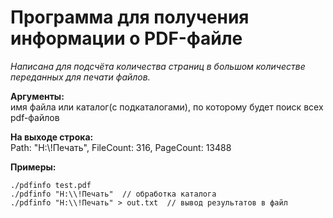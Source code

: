 # Программа для получения информации о PDF-файле  

*Написана для подсчёта количества страниц в большом количестве переданных для печати файлов.*  

**Аргументы:**   
имя файла или каталог(с подкаталогами), по которому будет поиск всех pdf-файлов

**На выходе строка:**    
Path: "H:\\!Печать", FileCount: 316, PageCount: 13488

**Примеры:**  

	./pdfinfo test.pdf
	./pdfinfo "H:\\!Печать"  // обработка каталога
	./pdfinfo "H:\\!Печать" > out.txt  // вывод результатов в файл
